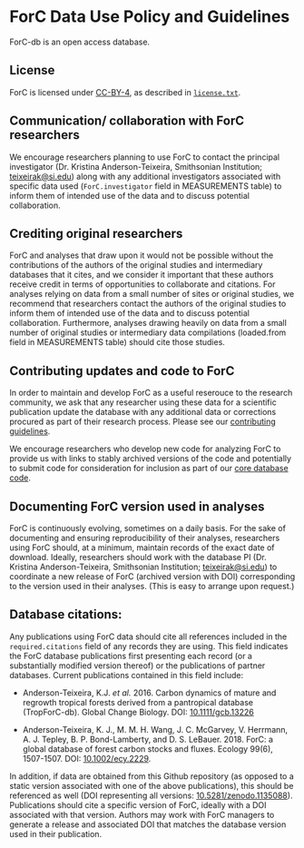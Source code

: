 # ForC Data Use Policy and Guidelines

ForC-db is an open access database. 

## License

ForC is licensed under [CC-BY-4](https://creativecommons.org/licenses/by/4.0/), as described in [`license.txt`](https://github.com/forc-db/ForC/blob/master/license.txt).

## Communication/ collaboration with ForC researchers

We encourage researchers planning to use ForC to contact the principal investigator (Dr. Kristina Anderson-Teixeira, Smithsonian Institution; teixeirak@si.edu) along with any additional investigators associated with specific data used (`ForC.investigator` field in MEASUREMENTS table) to inform them of intended use of the data and to discuss potential collaboration. 

## Crediting original researchers

ForC and analyses that draw upon it would not be possible without the contributions of the authors of the original studies and intermediary databases that it cites, and we consider it important that these authors receive credit in terms of opportunities to collaborate and citations. For analyses relying on data from a small number of sites or original studies, we recommend that researchers contact the authors of the original studies to inform them of intended use of the data and to discuss potential collaboration. Furthermore, analyses drawing heavily on data from a small number of original studies or intermediary data compilations (loaded.from field in MEASUREMENTS table) should cite those studies.

## Contributing updates and code to ForC

In order to maintain and develop ForC as a useful reserouce to the research community, we ask that any researcher using these data for a scientific publication update the database with any additional data or corrections procured as part of their research process. Please see our [contributing guidelines](https://github.com/forc-db/ForC/blob/master/CONTRIBUTING.md). 

We encourage researchers who develop new code for analyzing ForC to provide us with links to stably archived versions of the code and potentially to submit code for consideration for inclusion as part of our [core database code](https://github.com/forc-db/ForC/tree/master/scripts).

## Documenting ForC version used in analyses

ForC is continuously evolving, sometimes on a daily basis. For the sake of documenting and ensuring reproducibility of their analyses, researchers using ForC should, at a minimum, maintain records of the exact date of download. Ideally, researchers should work with the database PI (Dr. Kristina Anderson-Teixeira, Smithsonian Institution; teixeirak@si.edu) to coordinate a new release of ForC (archived version with DOI) corresponding to the version used in their analyses. (This is easy to arrange upon request.)

## Database citations:

Any publications using ForC data should cite all references included in the `required.citations` field of any records they are using. This field indicates the ForC database publications first presenting each record (or a substantially modified version thereof) or the publications of partner databases. Current publications contained in this field include:

* Anderson-Teixeira, K.J. *et al.* 2016. Carbon dynamics of mature and regrowth tropical forests derived from a pantropical database (TropForC-db). Global Change Biology. DOI: [10.1111/gcb.13226](http://dx.doi.org/10.1111/gcb.13226) 

* Anderson-Teixeira, K. J., M. M. H. Wang, J. C. McGarvey, V. Herrmann, A. J. Tepley, B. P. Bond-Lamberty, and D. S. LeBauer. 2018. ForC: a global database of forest carbon stocks and fluxes. Ecology 99(6), 1507-1507. DOI: [10.1002/ecy.2229](https://esajournals.onlinelibrary.wiley.com/doi/10.1002/ecy.2229).

In addition, if data are obtained from this Github repository (as opposed to a static version associated with one of the above publications), this should be referenced as well (DOI representing all versions: [10.5281/zenodo.1135088](https://doi.org/10.5281/zenodo.1187192)). Publications should cite a specific version of ForC, ideally with a DOI associated with that version. Authors may work with ForC managers to generate a release and associated DOI that matches the database version used in their publication.
